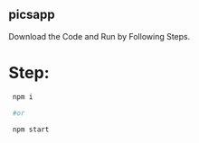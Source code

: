 ## picsapp



Download the Code and Run by Following Steps.

# Step:

```bash
 npm i 

 #or

 npm start
```
